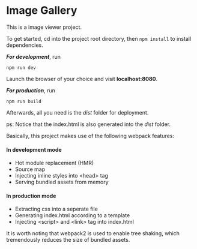 # Image Gallery 
This is a image viewer project. 

To get started, cd into the project root directory, then `npm install` to install dependencies.

_**For development**_, run
```
npm run dev
```
Launch the browser of your choice and visit **localhost:8080**.

_**For production**_, run
```
npm run build
```
Afterwards, all you need is the _dist_ folder for deployment.

ps: Notice that the index.html is also generated into the _dist_ folder.

Basically, this project makes use of the following webpack features:

#### In development mode
* Hot module replacement (HMR)
* Source map
* Injecting inline styles into \<head> tag
* Serving bundled assets from memory

#### In production mode
* Extracting css into a seperate file
* Generating index.html according to a template
* Injecting \<script> and \<link> tag into index.html

It is worth noting that webpack2 is used to enable tree shaking, which tremendously reduces the size of bundled assets.

